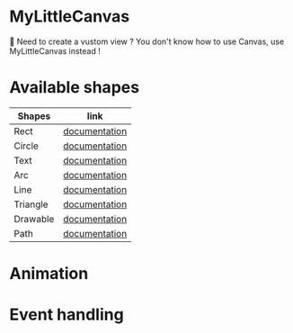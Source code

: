 # MyLittleCanvas

🎨 Need to create a vustom view ?
You don't know how to use Canvas, use MyLittleCanvas instead !

# Available shapes

| Shapes    | link       |
|-----------|------------|
| Rect      | [documentation](https://github.com/florent37/MyLittleCanvas/blob/dev/documentation/RectShape.md)  |
| Circle    | [documentation](https://github.com/florent37/MyLittleCanvas/blob/dev/documentation/CircleShape.md)  |
| Text      | [documentation](https://github.com/florent37/MyLittleCanvas/blob/dev/documentation/TextShape.md)  |
| Arc       | [documentation](https://github.com/florent37/MyLittleCanvas/blob/dev/documentation/ArcShape.md)  |
| Line      | [documentation](https://github.com/florent37/MyLittleCanvas/blob/dev/documentation/LineShape.md)  |
| Triangle  | [documentation](https://github.com/florent37/MyLittleCanvas/blob/dev/documentation/TriangleShape.md)  |
| Drawable  | [documentation](https://github.com/florent37/MyLittleCanvas/blob/dev/documentation/DrawableShape.md)  |
| Path      | [documentation](https://github.com/florent37/MyLittleCanvas/blob/dev/documentation/PathShape.md)  |

# Animation

# Event handling

